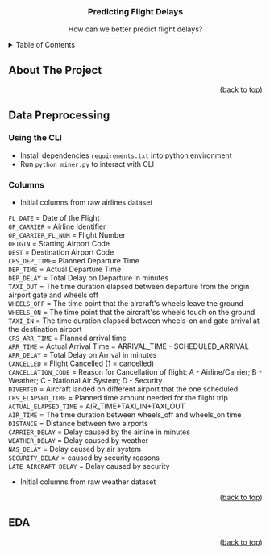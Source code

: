 <div id="top"></div>

<!-- PROJECT LOGO -->
<br />
<div align="center">
  <h3 align="center">Predicting Flight Delays</h3>

  <p align="center">
    How can we better predict flight delays?
  </p>
</div>



<!-- TABLE OF CONTENTS -->
<details>
  <summary>Table of Contents</summary>
  <ol>
    <li>
      <a href="#about-the-project">About The Project</a>
      <ul>
        <li><a href="#built-with">Built With</a></li>
      </ul>
    </li>
    <li>
      <a href="#getting-started">Getting Started</a>
      <ul>
        <li><a href="#prerequisites">Prerequisites</a></li>
        <li><a href="#installation">Installation</a></li>
      </ul>
    </li>
    <li><a href="#usage">Usage</a></li>
    <li><a href="#roadmap">Roadmap</a></li>
    <li><a href="#contributing">Contributing</a></li>
    <li><a href="#license">License</a></li>
    <li><a href="#contact">Contact</a></li>
    <li><a href="#acknowledgments">Acknowledgments</a></li>
  </ol>
</details>


## About The Project


<p align="right">(<a href="#top">back to top</a>)</p>


## Data Preprocessing

### Using the CLI
* Install dependencies `requirements.txt` into python environment
* Run `python miner.py` to interact with CLI

### Columns
* Initial columns from raw airlines dataset

`FL_DATE` = Date of the Flight<br>
`OP_CARRIER` = Airline Identifier<br>
`OP_CARRIER_FL_NUM` = Flight Number<br>
`ORIGIN` = Starting Airport Code<br>
`DEST` = Destination Airport Code<br>
`CRS_DEP_TIME`= Planned Departure Time<br>
`DEP_TIME` = Actual Departure Time<br>
`DEP_DELAY` = Total Delay on Departure in minutes<br>
`TAXI_OUT` = The time duration elapsed between departure from the origin airport gate and wheels off<br>
`WHEELS_OFF` = The time point that the aircraft's wheels leave the ground<br>
`WHEELS_ON` = The time point that the aircraft'ss wheels touch on the ground<br>
`TAXI_IN` = The time duration elapsed between wheels-on and gate arrival at the destination airport<br>
`CRS_ARR_TIME` = Planned arrival time<br>
`ARR_TIME` = Actual Arrival Time = ARRIVAL_TIME - SCHEDULED_ARRIVAL<br>
`ARR_DELAY` = Total Delay on Arrival in minutes<br>
`CANCELLED` = Flight Cancelled (1 = cancelled)<br>
`CANCELLATION_CODE` = Reason for Cancellation of flight: A - Airline/Carrier; B - Weather; C - National Air System; D - Security<br>
`DIVERTED` = Aircraft landed on different airport that the one scheduled<br>
`CRS_ELAPSED_TIME` = Planned time amount needed for the flight trip<br>
`ACTUAL_ELAPSED_TIME` = AIR_TIME+TAXI_IN+TAXI_OUT<br>
`AIR_TIME` = The time duration between wheels_off and wheels_on time<br>
`DISTANCE` = Distance between two airports<br>
`CARRIER_DELAY` = Delay caused by the airline in minutes<br>
`WEATHER_DELAY` = Delay caused by weather<br>
`NAS_DELAY` = Delay caused by air system<br>
`SECURITY_DELAY` = caused by security reasons<br>
`LATE_AIRCRAFT_DELAY` = Delay caused by security<br>

* Initial columns from raw weather dataset

<p align="right">(<a href="#top">back to top</a>)</p>


## EDA


<p align="right">(<a href="#top">back to top</a>)</p>
